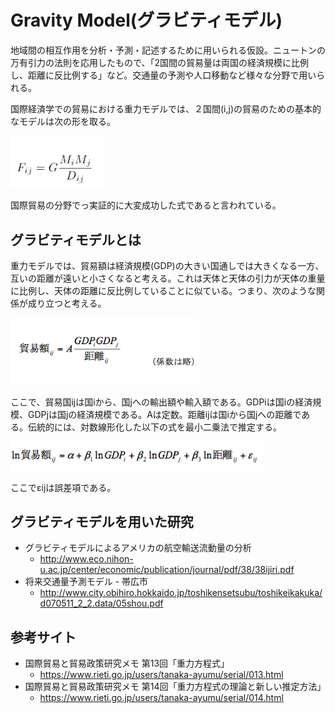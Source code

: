 # Gravity Model(グラビティモデル)
地域間の相互作用を分析・予測・記述するために用いられる仮設。ニュートンの万有引力の法則を応用したもので、「2国間の貿易量は両国の経済規模に比例し、距離に反比例する」など。交通量の予測や人口移動など様々な分野で用いられる。

国際経済学での貿易における重力モデルでは、２国間(i,j)の貿易のための基本的なモデルは次の形を取る。

<img src="img/gravity_calc.PNG" width=30%)>

国際貿易の分野でっ実証的に大変成功した式であると言われている。

## グラビティモデルとは
重力モデルでは、貿易額は経済規模(GDP)の大きい国通しでは大きくなる一方、互いの距離が遠いと小さくなると考える。これは天体と天体の引力が天体の重量に比例し、天体の距離に反比例していることに似ている。つまり、次のような関係が成り立つと考える。

<img src="img/gravity_model_in_trade.PNG" width=60%)>

ここで、貿易国ijは国iから、国jへの輸出額や輸入額である。GDPiは国iの経済規模、GDPjは国jの経済規模である。Aは定数。距離ijは国iから国jへの距離である。伝統的には、対数線形化した以下の式を最小二乗法で推定する。

<img src="img/gravity2.PNG" width=80%)>

ここでεijは誤差項である。


## グラビティモデルを用いた研究
- グラビティモデルによるアメリカの航空輸送流動量の分析
  - http://www.eco.nihon-u.ac.jp/center/economic/publication/journal/pdf/38/38ijiri.pdf
- 将来交通量予測モデル - 帯広市
  - http://www.city.obihiro.hokkaido.jp/toshikensetsubu/toshikeikakuka/d070511_2_2.data/05shou.pdf

## 参考サイト
- 国際貿易と貿易政策研究メモ 第13回「重力方程式」
  - https://www.rieti.go.jp/users/tanaka-ayumu/serial/013.html
- 国際貿易と貿易政策研究メモ 第14回「重力方程式の理論と新しい推定方法」
  - https://www.rieti.go.jp/users/tanaka-ayumu/serial/014.html